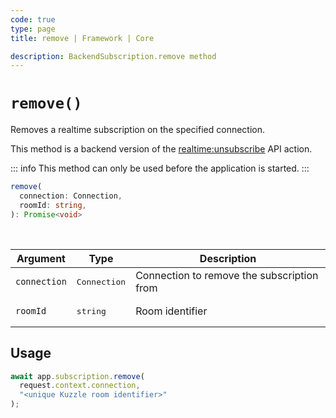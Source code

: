 ```yaml
---
code: true
type: page
title: remove | Framework | Core

description: BackendSubscription.remove method
---
```


# `remove()`

<SinceBadge version="2.22.0" />

Removes a realtime subscription on the specified connection.

This method is a backend version of the [realtime:unsubscribe](/core/2/api/controllers/realtime/unsubscribe) API action.

::: info
This method can only be used before the application is started.
:::

```ts
remove(
  connection: Connection,
  roomId: string,
): Promise<void>
```

<br/>

| Argument     | Type                  | Description                                |
| ------------ | --------------------- | ------------------------------------------ |
| `connection` | <pre>Connection</pre> | Connection to remove the subscription from |
| `roomId`     | <pre>string</pre>     | Room identifier                            |

## Usage

```js
await app.subscription.remove(
  request.context.connection,
  "<unique Kuzzle room identifier>"
);
```
